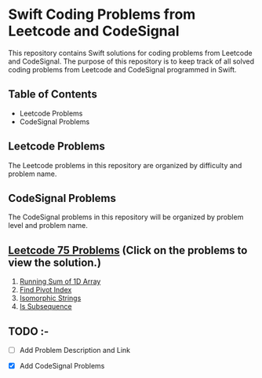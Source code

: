 # Swift Coding Problems from Leetcode and CodeSignal

This repository contains Swift solutions for coding problems from Leetcode and CodeSignal. The purpose of this repository is to keep track of all solved coding problems from Leetcode and CodeSignal programmed in Swift. 

## Table of Contents

- Leetcode Problems
- CodeSignal Problems

## Leetcode Problems

The Leetcode problems in this repository are organized by difficulty and problem name.

## CodeSignal Problems

The CodeSignal problems in this repository will be organized by problem level and problem name.

## [Leetcode 75 Problems](https://leetcode.com/study-plan/leetcode-75/) (Click on the problems to view the solution.)

 1. [Running Sum of 1D Array](/Leetcode/Easy/Running%20Sum%20of%201d%20array.swift)
 2. [Find Pivot Index](/Leetcode/Easy/Find%20Pivot%20Index.swift)
 3. [Isomorphic Strings](/Leetcode/Easy/Isomorphic%20Strings.swift)
 4. [Is Subsequence](/Leetcode/Easy/Is%20Subsequence.swift)



## TODO :-

- [ ] Add Problem Description and Link

- [x] Add CodeSignal Problems
